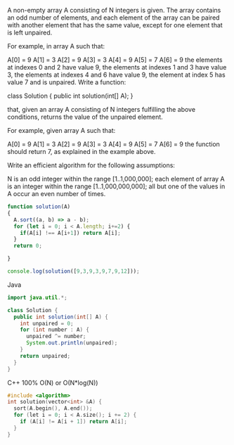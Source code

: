 A non-empty array A consisting of N integers is given. The array contains an odd number of elements, and each element of the array can be paired with another element that has the same value, except for one element that is left unpaired.

For example, in array A such that:

  A[0] = 9  A[1] = 3  A[2] = 9
  A[3] = 3  A[4] = 9  A[5] = 7
  A[6] = 9
the elements at indexes 0 and 2 have value 9,
the elements at indexes 1 and 3 have value 3,
the elements at indexes 4 and 6 have value 9,
the element at index 5 has value 7 and is unpaired.
Write a function:

class Solution { public int solution(int[] A); }

that, given an array A consisting of N integers fulfilling the above conditions, returns the value of the unpaired element.

For example, given array A such that:

  A[0] = 9  A[1] = 3  A[2] = 9
  A[3] = 3  A[4] = 9  A[5] = 7
  A[6] = 9
the function should return 7, as explained in the example above.

Write an efficient algorithm for the following assumptions:

N is an odd integer within the range [1..1,000,000];
each element of array A is an integer within the range [1..1,000,000,000];
all but one of the values in A occur an even number of times.


```javascript
function solution(A)
{
  A.sort((a, b) => a - b);
  for (let i = 0; i < A.length; i+=2) {
    if(A[i] !== A[i+1]) return A[i];
  }
  return 0;

}

console.log(solution([9,3,9,3,9,7,9,12]));

```


Java
```java
import java.util.*;

class Solution {
  public int solution(int[] A) {
    int unpaired = 0;
    for (int number : A) {
      unpaired ^= number;
      System.out.println(unpaired);
    }
    return unpaired;
  }
}

```


C++ 100% O(N) or O(N*log(N))
```C++
#include <algorithm>
int solution(vector<int> &A) {
  sort(A.begin(), A.end());
  for (let i = 0; i < A.size(); i += 2) {
    if (A[i] != A[i + 1]) return A[i];
  }
}
```